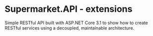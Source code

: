 # Supermarket.API - extensions
Simple RESTful API built with ASP.NET Core 3.1 to show how to create RESTful services using a decoupled, maintainable architecture.

